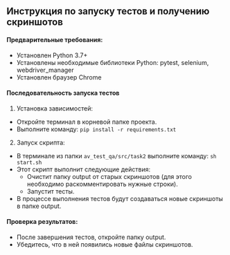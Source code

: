 ## Инструкция по запуску тестов и получению скриншотов

#### Предварительные требования:
- Установлен Python 3.7+
- Установлены необходимые библиотеки Python: pytest, selenium, webdriver_manager
- Установлен браузер Chrome

#### Последовательность запуска тестов

1. Установка зависимостей:
- Откройте терминал в корневой папке проекта.
- Выполните команду: `pip install -r requirements.txt`
2. Запуск скрипта:
- В терминале из папки `av_test_qa/src/task2` выполните команду: `sh start.sh`
- Этот скрипт выполнит следующие действия:
    - Очистит папку output от старых скриншотов (для этого необходимо раскомментировать нужные строки).
    - Запустит тесты.
- В процессе выполнения тестов будут создаваться новые скриншоты в папке output.


#### Проверка результатов:
- После завершения тестов, откройте папку output.
- Убедитесь, что в ней появились новые файлы скриншотов.